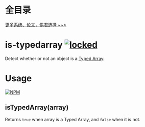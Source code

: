 # 全目录

[更多系统、论文，供君选择 ~~>](https://www.yuque.com/wisebit/blog)
# is-typedarray [![locked](http://badges.github.io/stability-badges/dist/locked.svg)](http://github.com/badges/stability-badges)

Detect whether or not an object is a
[Typed Array](https://developer.mozilla.org/en-US/docs/Web/JavaScript/Typed_arrays).

# Usage

[![NPM](https://nodei.co/npm/is-typedarray.png)](https://nodei.co/npm/is-typedarray/)

## isTypedArray(array)

Returns `true` when array is a Typed Array, and `false` when it is not.

